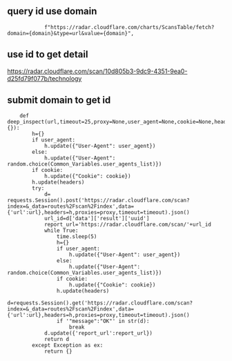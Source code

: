 ## query id use domain

                f"https://radar.cloudflare.com/charts/ScansTable/fetch?domain={domain}&type=url&value={domain}",

## use id to get detail


https://radar.cloudflare.com/scan/10d805b3-9dc9-4351-9ea0-d25fd79f077b/technology

## submit domain to get id

```
    def deep_inspect(url,timeout=25,proxy=None,user_agent=None,cookie=None,headers={}):
        h={}
        if user_agent:
            h.update({"User-Agent": user_agent})
        else:
            h.update({"User-Agent": random.choice(Common_Variables.user_agents_list)})
        if cookie:
            h.update({"Cookie": cookie})
        h.update(headers)
        try:
            d= requests.Session().post('https://radar.cloudflare.com/scan?index=&_data=routes%2Fscan%2Findex',data={'url':url},headers=h,proxies=proxy,timeout=timeout).json()
            url_id=d['data']['result']['uuid']
            report_url='https://radar.cloudflare.com/scan/'+url_id
            while True:
                time.sleep(5)
                h={}
                if user_agent:
                    h.update({"User-Agent": user_agent})
                else:
                    h.update({"User-Agent": random.choice(Common_Variables.user_agents_list)})
                if cookie:
                    h.update({"Cookie": cookie})
                h.update(headers)
                d=requests.Session().get('https://radar.cloudflare.com/scan?index=&_data=routes%2Fscan%2Findex',data={'url':url},headers=h,proxies=proxy,timeout=timeout).json()
                if '"message":"OK"' in str(d):
                    break
            d.update({'report_url':report_url})
            return d
        except Exception as ex:
            return {}
```
